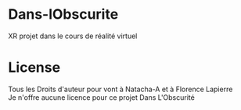 # Dans-lObscurite
XR projet dans le cours de réalité virtuel

# License
Tous les Droits d'auteur pour vont à Natacha-A et à Florence Lapierre </br>
Je n'offre aucune licence pour ce projet Dans L'Obscurité
